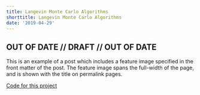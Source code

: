 ```yaml
---
title: Langevin Monte Carlo Algorithms
shorttitle: Langevin Monte Carlo Algorithms
date: '2019-04-29'
---
```


## OUT OF DATE // DRAFT // OUT OF DATE

This is an example of a post which includes a feature image specified in the front matter of the post. The feature image spans the full-width of the page, and is shown with the title on permalink pages.

[Code for this project](https://github.com/Tom271/LangevinMC)
